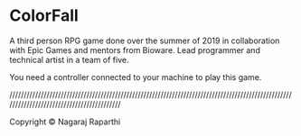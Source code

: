 # ColorFall
A third person RPG game done over the summer of 2019 in collaboration with Epic Games and mentors from Bioware.
Lead programmer and technical artist in a team of five.

You need a controller connected to your machine to play this game.

//////////////////////////////////////////////////////////////////////////////////////////////////////////////////////////////////////////

Copyright © Nagaraj Raparthi
